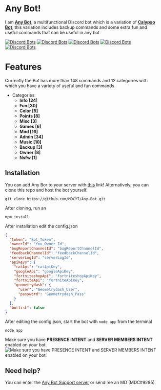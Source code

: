 # Any Bot!

I am [**Any Bot**](https://top.gg/bot/733728002910715977), a multifunctional Discord bot which is a variation of [**Calypso Bot**](https://github.com/sabattle/CalypsoBot), this variation includes backup commands and some extra fun and useful commands that can be useful in any bot.

[![Discord Bots](https://top.gg/api/widget/status/733728002910715977.svg?noavatar=true)](https://top.gg/bot/733728002910715977) [![Discord Bots](https://top.gg/api/widget/servers/733728002910715977.svg?noavatar=true)](https://top.gg/bot/733728002910715977) [![Discord Bots](https://top.gg/api/widget/upvotes/733728002910715977.svg?noavatar=true)](https://top.gg/bot/733728002910715977) [![Discord Bots](https://top.gg/api/widget/lib/733728002910715977.svg?noavatar=true)](https://top.gg/bot/733728002910715977) [![Discord Bots](https://top.gg/api/widget/owner/733728002910715977.svg?noavatar=true)](https://top.gg/bot/733728002910715977)

# Features

Currently the Bot has more than 148 commands and 12 categories with which you have a variety of useful and fun commands.

- Categories:
  - **Info [24]**
  - **Fun [30]**
  - **Color [5]**
  - **Points [8]**
  - **Misc [3]**
  - **Games [6]**
  - **Mod [16]**
  - **Admin [34]**
  - **Music [10]**
  - **Backup [3]**
  - **Owner [8]**
  - **Nsfw [1]**


## Installation
You can add Any Bor to your server with  [this](https://discordapp.com/oauth2/authorize?client_id=733728002910715977&scope=bot&permissions=8)  link! Alternatively, you can clone this repo and host the bot yourself.

```
git clone https://github.com/MDCYT/Any-Bot.git
```

After cloning, run an

```
npm install
```
After installation edit the config.json
```json
{
  "token": "Bot_Token",
  "ownerId": "You_Owner_Id",
  "bugReportChannelId": "bugReportChannelId",
  "feedbackChannelId": "feedbackChannelId",
  "serverLogId": "serverLogId",
  "apiKeys": {
    "catApi": "catApiKey",
    "googleApi": "googleApiKey",
    "fortniteshopApi": "fortniteshopApiKey",
    "fortniteApi": "fortniteApiKey",
    "geometrydash": {
      "user": "Geometrydash_User",
      "password": "Geometrydash_Pass"
    }
  },
  "botlist": false
}
```
After editing the config.json, start the bot with `node app` from the terminal
```
node app
```
Make sure you have **PRESENCE INTENT** and **SERVER MEMBERS INTENT** enabled on your bot.
![Make sure you have **PRESENCE INTENT** and **SERVER MEMBERS INTENT** enabled on your bot.](https://i.imgur.com/Axyi2jU.png)

## Need help?

You can enter the [Any Bot Support server](https://discord.gg/2FRpkNr) or send me an MD (MDC#9285)
